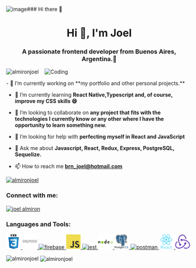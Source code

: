 ![image](https://github.com/AlmironJoel/AlmironJoel/assets/122048059/3499e964-06c5-492a-aab1-ea5535007a6d)### Hi there 👋
<h1 align="center">Hi 👋, I'm Joel</h1>
<h3 align="center">A passionate frontend developer from Buenos Aires, Argentina.🧉</h3>
<img align="right" background-size:cover alt="Coding" width="400" src="https://iili.io/Jn8KRhQ.th.png" border="0"/>

<p align="left"> <img src="https://komarev.com/ghpvc/?username=almironjoel&label=Profile%20views&color=0e75b6&style=flat" alt="almironjoel" /> </p>
- 🔭 I’m currently working on **my portfolio and other personal projects.**

- 🌱 I’m currently learning **React Native,Typescript and, of course, improve my CSS skills 😄**

- 👯 I’m looking to collaborate on **any project that fits with the technologies I currently know or any other where I have the opportunity to learn something new.**

- 🤝 I’m looking for help with **perfecting myself in React and JavaScript**

- 💬 Ask me about **Javascript, React, Redux, Express, PostgreSQL, Sequelize.**

- 📫 How to reach me **brn_joel@hotmail.com**


<p align="left"> <a href="https://github.com/ryo-ma/github-profile-trophy"><img src="https://github-profile-trophy.vercel.app/?username=almironjoel" alt="almironjoel" /></a> </p>


<h3 align="left">Connect with me:</h3>
<p align="left">
<a href="https://linkedin.com/in/joel almiron" target="blank"><img align="center" src="https://raw.githubusercontent.com/rahuldkjain/github-profile-readme-generator/master/src/images/icons/Social/linked-in-alt.svg" alt="joel almiron" height="30" width="40" /></a>
</p>

<h3 align="left">Languages and Tools:</h3>
<p align="left"> <a href="https://www.w3schools.com/css/" target="_blank" rel="noreferrer"> <img src="https://raw.githubusercontent.com/devicons/devicon/master/icons/css3/css3-original-wordmark.svg" alt="css3" width="40" height="40"/> </a> <a href="https://expressjs.com" target="_blank" rel="noreferrer"> <img src="https://raw.githubusercontent.com/devicons/devicon/master/icons/express/express-original-wordmark.svg" alt="express" width="40" height="40"/> </a> <a href="https://firebase.google.com/" target="_blank" rel="noreferrer"> <img src="https://www.vectorlogo.zone/logos/firebase/firebase-icon.svg" alt="firebase" width="40" height="40"/> </a> <a href="https://developer.mozilla.org/en-US/docs/Web/JavaScript" target="_blank" rel="noreferrer"> <img src="https://raw.githubusercontent.com/devicons/devicon/master/icons/javascript/javascript-original.svg" alt="javascript" width="40" height="40"/> </a> <a href="https://jestjs.io" target="_blank" rel="noreferrer"> <img src="https://www.vectorlogo.zone/logos/jestjsio/jestjsio-icon.svg" alt="jest" width="40" height="40"/> </a> <a href="https://nodejs.org" target="_blank" rel="noreferrer"> <img src="https://raw.githubusercontent.com/devicons/devicon/master/icons/nodejs/nodejs-original-wordmark.svg" alt="nodejs" width="40" height="40"/> </a> <a href="https://www.postgresql.org" target="_blank" rel="noreferrer"> <img src="https://raw.githubusercontent.com/devicons/devicon/master/icons/postgresql/postgresql-original-wordmark.svg" alt="postgresql" width="40" height="40"/> </a> <a href="https://postman.com" target="_blank" rel="noreferrer"> <img src="https://www.vectorlogo.zone/logos/getpostman/getpostman-icon.svg" alt="postman" width="40" height="40"/> </a> <a href="https://reactjs.org/" target="_blank" rel="noreferrer"> <img src="https://raw.githubusercontent.com/devicons/devicon/master/icons/react/react-original-wordmark.svg" alt="react" width="40" height="40"/> </a> <a href="https://redux.js.org" target="_blank" rel="noreferrer"> <img src="https://raw.githubusercontent.com/devicons/devicon/master/icons/redux/redux-original.svg" alt="redux" width="40" height="40"/> </a> </p>

<p><img align="left" src="https://github-readme-stats.vercel.app/api/top-langs?username=almironjoel&show_icons=true&locale=en&layout=compact" alt="almironjoel" /></p>

<p>&nbsp;<img align="center" src="https://github-readme-stats.vercel.app/api?username=almironjoel&show_icons=true&locale=en" alt="almironjoel" /></p>
